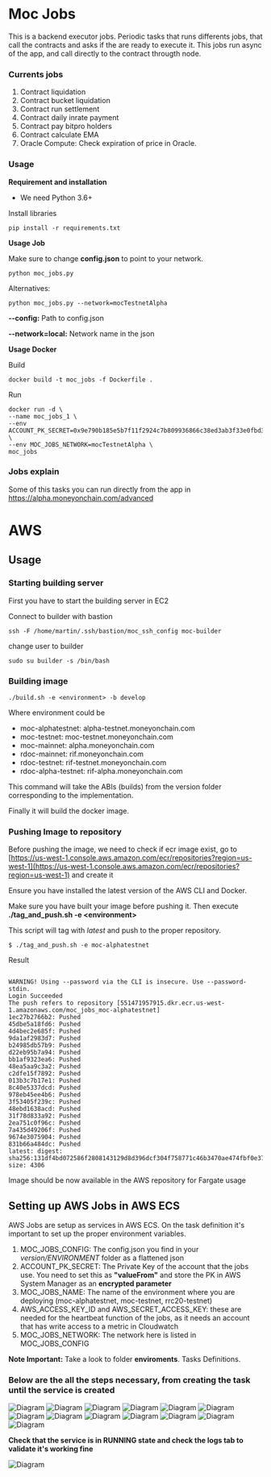 # Moc Jobs

This is a backend executor jobs. Periodic tasks that runs differents jobs, 
that call the contracts and asks if the are ready to execute it. This jobs 
run async of the app, and call directly to the contract througth node. 

### Currents jobs

 1. Contract liquidation
 2. Contract bucket liquidation
 3. Contract run settlement
 4. Contract daily inrate payment
 5. Contract pay bitpro holders
 6. Contract calculate EMA
 7. Oracle Compute: Check expiration of price in Oracle.
 
 
### Usage

**Requirement and installation**
 
*  We need Python 3.6+

Install libraries

`pip install -r requirements.txt`

**Usage Job**

Make sure to change **config.json** to point to your network.

`python moc_jobs.py`

Alternatives:

`python moc_jobs.py --network=mocTestnetAlpha`

**--config:** Path to config.json 

**--network=local:** Network name in the json


**Usage Docker**

Build

```
docker build -t moc_jobs -f Dockerfile .
```

Run

```
docker run -d \
--name moc_jobs_1 \
--env ACCOUNT_PK_SECRET=0x9e790b185e5b7f11f2924c7b809936866c38ed3ab3f33e0fbd3cfe791c2cdbd6 \
--env MOC_JOBS_NETWORK=mocTestnetAlpha \
moc_jobs
```
  
 
### Jobs explain

Some of this tasks you can run directly from the app in https://alpha.moneyonchain.com/advanced


# AWS


## Usage


### **Starting building server**

First you have to start the building server in EC2

Connect to builder with bastion

```
ssh -F /home/martin/.ssh/bastion/moc_ssh_config moc-builder
```

change user to builder

```
sudo su builder -s /bin/bash
```


### **Building image** 

```
./build.sh -e <environment> -b develop
```

 Where environment could be

* moc-alphatestnet: alpha-testnet.moneyonchain.com
* moc-testnet: moc-testnet.moneyonchain.com
* moc-mainnet: alpha.moneyonchain.com
* rdoc-mainnet: rif.moneyonchain.com
* rdoc-testnet: rif-testnet.moneyonchain.com
* rdoc-alpha-testnet: rif-alpha.moneyonchain.com


This command will take the ABIs (builds) from the version folder corresponding to the implementation.

Finally it will build the docker image.


### Pushing Image to repository

Before pushing the image, we need to check if ecr image exist, go to [https://us-west-1.console.aws.amazon.com/ecr/repositories?region=us-west-1](https://us-west-1.console.aws.amazon.com/ecr/repositories?region=us-west-1) and create it

Ensure you have installed the latest version of the AWS CLI and Docker.

Make sure you have built your image before pushing it. Then execute **./tag_and_push.sh -e  &lt;environment>**

This script will tag with _latest_ and push to the proper repository.

```
$ ./tag_and_push.sh -e moc-alphatestnet
```

Result 

```

WARNING! Using --password via the CLI is insecure. Use --password-stdin.
Login Succeeded
The push refers to repository [551471957915.dkr.ecr.us-west-1.amazonaws.com/moc_jobs_moc-alphatestnet]
1ec27b2766b2: Pushed 
45dbe5a18fd6: Pushed 
4d4bec2e685f: Pushed 
9da1af2983d7: Pushed 
b24985db57b9: Pushed 
d22eb95b7a94: Pushed 
bb1af9323ea6: Pushed 
48ea5aa9c3a2: Pushed 
c2dfe15f7892: Pushed 
013b3c7b17e1: Pushed 
8c40e5337dcd: Pushed 
978eb45ee4b6: Pushed 
3f53405f239c: Pushed 
48ebd1638acd: Pushed 
31f78d833a92: Pushed 
2ea751c0f96c: Pushed 
7a435d49206f: Pushed 
9674e3075904: Pushed 
831b66a484dc: Pushed 
latest: digest: sha256:131df4bd072586f2808143129d8d396dcf304f758771c46b3470ae474fbf0e37 size: 4306
```

Image should be now available in the AWS repository for Fargate usage

## Setting up AWS Jobs in AWS ECS

AWS Jobs are setup as services in AWS ECS. On the task definition it's important to set up the proper environment variables.


1. MOC_JOBS_CONFIG: The config.json you find in your _version/ENVIRONMENT_ folder as a flattened json
2. ACCOUNT_PK_SECRET: The Private Key of the account that the jobs use. You need to set this as **"valueFrom"** and store the PK in AWS System Manager as an **encrypted parameter**
3. MOC_JOBS_NAME: The name of the environment where you are deploying (moc-alphatestnet, moc-testnet, rrc20-testnet)
4. AWS_ACCESS_KEY_ID and AWS_SECRET_ACCESS_KEY: these are needed for the heartbeat function of the jobs, as it needs an account that has write access to a metric in Cloudwatch
5. MOC_JOBS_NETWORK: The network here is listed in MOC_JOBS_CONFIG

**Note Important:** Take a look to folder **enviroments**. Tasks Definitions.

### Below are the all the steps necessary, from creating the task until the service is created


![Diagram](./img/1.png)
![Diagram](./img/2.png)
![Diagram](./img/3.png)
![Diagram](./img/4.png)
![Diagram](./img/5.png)
![Diagram](./img/6.png)
![Diagram](./img/7.png)
![Diagram](./img/8.png)
![Diagram](./img/9.png)
![Diagram](./img/10.png)
![Diagram](./img/11.png)
![Diagram](./img/12.png)
![Diagram](./img/13.png)

**Check that the service is in RUNNING state and check the logs tab to validate it's working fine**

![Diagram](./img/14.png)